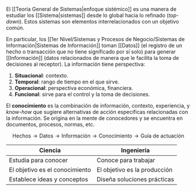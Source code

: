 El [[Teoría General de Sistemas|enfoque sistémico]] es una manera de estudiar los [[Sistema|sistemas]] desde lo global hacia lo refinado (_top-down_). Estos sistemas son elementos interrelacionados con un objetivo común.

En particular, los [[1er Nivel/Sistemas y Procesos de Negocio/Sistemas de Información|Sistemas de Información]] toman [[Datos]] (el registro de un hecho o transacción que no tiene significado por sí solo) para generar [[Información]] (datos relacionados de manera que le facilita la toma de decisiones al receptor). La información tiene perspectiva:

1. **Situacional**: contexto.
2. **Temporal**: rango de tiempo en el que sirve.
3. **Operacional**: perspectiva económica, financiera.
4. **Funcional**: sirve para el control y la toma de decisiones.

El **conocimiento** es la combinación de información, contexto, experiencia, y _know-how_ que sugiere alternativas de acción específicas relacionadas con la información. Se origina en la mente de conocedores y se encuentra en documentos, procesos, normas, etc.

$$
\text{Hechos} \longrightarrow \text{Datos} \longrightarrow \text{Información} \longrightarrow \text{Conocimiento} \longrightarrow \text{Guía de actuación}
$$

| Ciencia                        | Ingeniería                   |
| ------------------------------ | ---------------------------- |
| Estudia para conocer           | Conoce para trabajar         |
| El objetivo es el conocimiento | El objetivo es la producción |
| Establece ideas y conceptos    | Diseña soluciones prácticas  |

